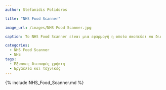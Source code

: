 ```yaml
---
author: Stefanidis Polidoros

title: "NHS Food Scanner"

image_url: /images/NHS Food Scanner.jpg

caption: Το NHS Food Scanner είναι μια εφαρμογή η οποία σκοπεύει να διευκολύνει τον άνθρωπο στον υπολογισμό των μακροθρεπτικών των τροφών. Λειτουργεί με scanner και χρησιμοποιεί το barcode του προϊόντος.

categories:
  - NHS Food Scanner
  - NHS
tags:
  - Έξυπνες διεπαφές χρήστη
  - Εργαελία και τεχνικές
---
```

{% include NHS_Food_Scanner.md %}
